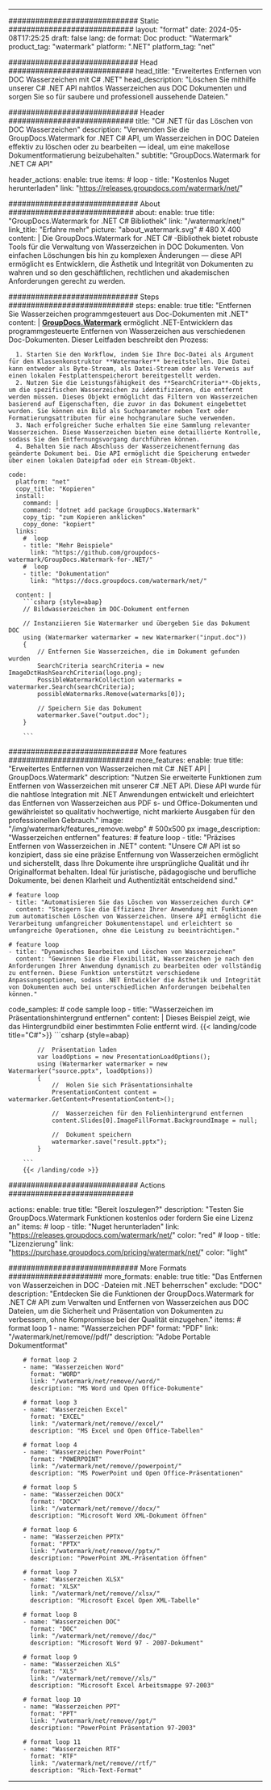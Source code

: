 
---
############################# Static ############################
layout: "format"
date:  2024-05-08T17:25:25
draft: false
lang: de
format: Doc
product: "Watermark"
product_tag: "watermark"
platform: ".NET"
platform_tag: "net"

############################# Head ############################
head_title: "Erweitertes Entfernen von DOC Wasserzeichen mit C# .NET"
head_description: "Löschen Sie mithilfe unserer C# .NET API nahtlos Wasserzeichen aus DOC Dokumenten und sorgen Sie so für saubere und professionell aussehende Dateien."

############################# Header ############################
title: "C# .NET für das Löschen von DOC Wasserzeichen" 
description: "Verwenden Sie die GroupDocs.Watermark for .NET C# API, um Wasserzeichen in DOC Dateien effektiv zu löschen oder zu bearbeiten — ideal, um eine makellose Dokumentformatierung beizubehalten."
subtitle: "GroupDocs.Watermark for .NET C# API" 

header_actions:
  enable: true
  items:
    #  loop
    - title: "Kostenlos Nuget herunterladen"
      link: "https://releases.groupdocs.com/watermark/net/"
      
############################# About ############################
about:
    enable: true
    title: "GroupDocs.Watermark for .NET C# Bibliothek"
    link: "/watermark/net/"
    link_title: "Erfahre mehr"
    picture: "about_watermark.svg" # 480 X 400
    content: |
       Die GroupDocs.Watermark for .NET C# -Bibliothek bietet robuste Tools für die Verwaltung von Wasserzeichen in DOC Dokumenten. Von einfachen Löschungen bis hin zu komplexen Änderungen — diese API ermöglicht es Entwicklern, die Ästhetik und Integrität von Dokumenten zu wahren und so den geschäftlichen, rechtlichen und akademischen Anforderungen gerecht zu werden.

############################# Steps ############################
steps:
    enable: true
    title: "Entfernen Sie Wasserzeichen programmgesteuert aus Doc-Dokumenten mit .NET"
    content: |
      **[GroupDocs.Watermark](https://products.groupdocs.com/watermark/net/)** ermöglicht .NET-Entwicklern das programmgesteuerte Entfernen von Wasserzeichen aus verschiedenen Doc-Dokumenten. Dieser Leitfaden beschreibt den Prozess:
      
      1. Starten Sie den Workflow, indem Sie Ihre Doc-Datei als Argument für den Klassenkonstruktor **Watermarker** bereitstellen. Die Datei kann entweder als Byte-Stream, als Datei-Stream oder als Verweis auf einen lokalen Festplattenspeicherort bereitgestellt werden.
      2. Nutzen Sie die Leistungsfähigkeit des **SearchCriteria**-Objekts, um die spezifischen Wasserzeichen zu identifizieren, die entfernt werden müssen. Dieses Objekt ermöglicht das Filtern von Wasserzeichen basierend auf Eigenschaften, die zuvor in das Dokument eingebettet wurden. Sie können ein Bild als Suchparameter neben Text oder Formatierungsattributen für eine hochgranulare Suche verwenden.
      3. Nach erfolgreicher Suche erhalten Sie eine Sammlung relevanter Wasserzeichen. Diese Wasserzeichen bieten eine detaillierte Kontrolle, sodass Sie den Entfernungsvorgang durchführen können.
      4. Behalten Sie nach Abschluss der Wasserzeichenentfernung das geänderte Dokument bei. Die API ermöglicht die Speicherung entweder über einen lokalen Dateipfad oder ein Stream-Objekt.
   
    code:
      platform: "net"
      copy_title: "Kopieren"
      install:
        command: |
        command: "dotnet add package GroupDocs.Watermark"
        copy_tip: "zum Kopieren anklicken"
        copy_done: "kopiert"
      links:
        #  loop
        - title: "Mehr Beispiele"
          link: "https://github.com/groupdocs-watermark/GroupDocs.Watermark-for-.NET/"
        #  loop
        - title: "Dokumentation"
          link: "https://docs.groupdocs.com/watermark/net/"
          
      content: |
        ```csharp {style=abap}
        // Bildwasserzeichen im DOC-Dokument entfernen

        // Instanziieren Sie Watermarker und übergeben Sie das Dokument DOC
        using (Watermarker watermarker = new Watermarker("input.doc"))
        {
            // Entfernen Sie Wasserzeichen, die im Dokument gefunden wurden
            SearchCriteria searchCriteria = new ImageDctHashSearchCriteria(logo.png);
            PossibleWatermarkCollection watermarks = watermarker.Search(searchCriteria);
            possibleWatermarks.Remove(watermarks[0]);

            // Speichern Sie das Dokument
            watermarker.Save("output.doc");
        }
        
        ```  

############################# More features ############################
more_features:
  enable: true
  title: "Erweitertes Entfernen von Wasserzeichen mit C# .NET API | GroupDocs.Watermark"
  description: "Nutzen Sie erweiterte Funktionen zum Entfernen von Wasserzeichen mit unserer C# .NET API. Diese API wurde für die nahtlose Integration mit .NET Anwendungen entwickelt und erleichtert das Entfernen von Wasserzeichen aus PDF s- und Office-Dokumenten und gewährleistet so qualitativ hochwertige, nicht markierte Ausgaben für den professionellen Gebrauch."
  image: "/img/watermark/features_remove.webp" # 500x500 px
  image_description: "Wasserzeichen entfernen"
  features:
    # feature loop
    - title: "Präzises Entfernen von Wasserzeichen in .NET"
      content: "Unsere C# API ist so konzipiert, dass sie eine präzise Entfernung von Wasserzeichen ermöglicht und sicherstellt, dass Ihre Dokumente ihre ursprüngliche Qualität und ihr Originalformat behalten. Ideal für juristische, pädagogische und berufliche Dokumente, bei denen Klarheit und Authentizität entscheidend sind."

    # feature loop
    - title: "Automatisieren Sie das Löschen von Wasserzeichen durch C#"
      content: "Steigern Sie die Effizienz Ihrer Anwendung mit Funktionen zum automatischen Löschen von Wasserzeichen. Unsere API ermöglicht die Verarbeitung umfangreicher Dokumentenstapel und erleichtert so umfangreiche Operationen, ohne die Leistung zu beeinträchtigen."

    # feature loop
    - title: "Dynamisches Bearbeiten und Löschen von Wasserzeichen"
      content: "Gewinnen Sie die Flexibilität, Wasserzeichen je nach den Anforderungen Ihrer Anwendung dynamisch zu bearbeiten oder vollständig zu entfernen. Diese Funktion unterstützt verschiedene Anpassungsoptionen, sodass .NET Entwickler die Ästhetik und Integrität von Dokumenten auch bei unterschiedlichen Anforderungen beibehalten können."
      
  code_samples:
    # code sample loop
    - title: "Wasserzeichen im Präsentationshintergrund entfernen"
      content: |
        Dieses Beispiel zeigt, wie das Hintergrundbild einer bestimmten Folie entfernt wird.
        {{< landing/code title="C#">}}
        ```csharp {style=abap}
        
            //  Präsentation laden
            var loadOptions = new PresentationLoadOptions();
            using (Watermarker watermarker = new Watermarker("source.pptx", loadOptions))
            {
                //  Holen Sie sich Präsentationsinhalte
                PresentationContent content = watermarker.GetContent<PresentationContent>();

                //  Wasserzeichen für den Folienhintergrund entfernen
                content.Slides[0].ImageFillFormat.BackgroundImage = null;

                //  Dokument speichern
                watermarker.save("result.pptx");
            }

        ```
        {{< /landing/code >}}


############################# Actions ############################

actions:
  enable: true
  title: "Bereit loszulegen?"
  description: "Testen Sie GroupDocs.Watermark Funktionen kostenlos oder fordern Sie eine Lizenz an"
  items:
    #  loop
    - title: "Nuget herunterladen"
      link: "https://releases.groupdocs.com/watermark/net/"
      color: "red"
        #  loop
    - title: "Lizenzierung"
      link: "https://purchase.groupdocs.com/pricing/watermark/net/"
      color: "light"


############################# More Formats #####################
more_formats:
    enable: true
    title: "Das Entfernen von Wasserzeichen in DOC -Dateien mit .NET beherrschen"
    exclude: "DOC"
    description: "Entdecken Sie die Funktionen der GroupDocs.Watermark for .NET C# API zum Verwalten und Entfernen von Wasserzeichen aus DOC Dateien, um die Sicherheit und Präsentation von Dokumenten zu verbessern, ohne Kompromisse bei der Qualität einzugehen."
    items: 
        # format loop 1
        - name: "Wasserzeichen PDF"
          format: "PDF"
          link: "/watermark/net/remove//pdf/"
          description: "Adobe Portable Dokumentformat"

        # format loop 2
        - name: "Wasserzeichen Word"
          format: "WORD"
          link: "/watermark/net/remove//word/"
          description: "MS Word und Open Office-Dokumente"
          
        # format loop 3
        - name: "Wasserzeichen Excel"
          format: "EXCEL"
          link: "/watermark/net/remove//excel/"
          description: "MS Excel und Open Office-Tabellen"

        # format loop 4
        - name: "Wasserzeichen PowerPoint"
          format: "POWERPOINT"
          link: "/watermark/net/remove//powerpoint/"
          description: "MS PowerPoint und Open Office-Präsentationen"

        # format loop 5
        - name: "Wasserzeichen DOCX"
          format: "DOCX"
          link: "/watermark/net/remove//docx/"
          description: "Microsoft Word XML-Dokument öffnen"
          
        # format loop 6
        - name: "Wasserzeichen PPTX"
          format: "PPTX"
          link: "/watermark/net/remove//pptx/"
          description: "PowerPoint XML-Präsentation öffnen"
          
        # format loop 7
        - name: "Wasserzeichen XLSX"
          format: "XLSX"
          link: "/watermark/net/remove//xlsx/"
          description: "Microsoft Excel Open XML-Tabelle"

        # format loop 8
        - name: "Wasserzeichen DOC"
          format: "DOC"
          link: "/watermark/net/remove//doc/"
          description: "Microsoft Word 97 - 2007-Dokument"

        # format loop 9
        - name: "Wasserzeichen XLS"
          format: "XLS"
          link: "/watermark/net/remove//xls/"
          description: "Microsoft Excel Arbeitsmappe 97-2003"

        # format loop 10
        - name: "Wasserzeichen PPT"
          format: "PPT"
          link: "/watermark/net/remove//ppt/"
          description: "PowerPoint Präsentation 97-2003"

        # format loop 11
        - name: "Wasserzeichen RTF"
          format: "RTF"
          link: "/watermark/net/remove//rtf/"
          description: "Rich-Text-Format"

---